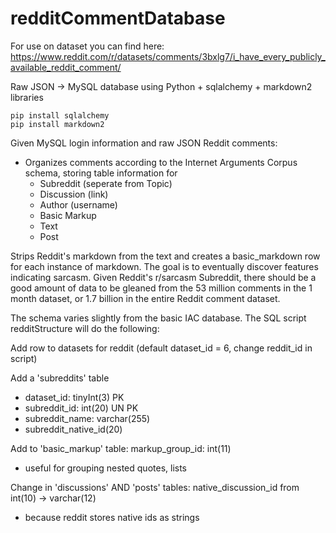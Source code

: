# redditCommentDatabase

For use on dataset you can find here:
https://www.reddit.com/r/datasets/comments/3bxlg7/i_have_every_publicly_available_reddit_comment/

Raw JSON -> MySQL database using Python + sqlalchemy + markdown2 libraries
```
pip install sqlalchemy
pip install markdown2
```
Given MySQL login information and raw JSON Reddit comments:
- Organizes comments according to the Internet Arguments Corpus schema, storing table information for
  + Subreddit (seperate from Topic)
  + Discussion (link)
  + Author (username)
  + Basic Markup
  + Text
  + Post

Strips Reddit's markdown from the text and creates a basic_markdown row for each instance of markdown. The goal is to eventually discover features indicating sarcasm. Given Reddit's r/sarcasm Subreddit, there should be a good amount of data to be gleaned from the 53 million comments in the 1 month dataset, or 1.7 billion in the entire Reddit comment dataset.

The schema varies slightly from the basic IAC database. The SQL script redditStructure will do the following:

Add row to datasets for reddit (default dataset_id = 6, change reddit_id in script)

Add a 'subreddits' table
  - dataset_id: tinyInt(3) PK
  - subreddit_id: int(20) UN PK
  - subreddit_name: varchar(255)
  - subreddit_native_id(20)

Add to 'basic_markup' table: markup_group_id: int(11)
  - useful for grouping nested quotes, lists
    
Change in 'discussions' AND 'posts' tables: native_discussion_id from int(10) -> varchar(12)
  - because reddit stores native ids as strings

